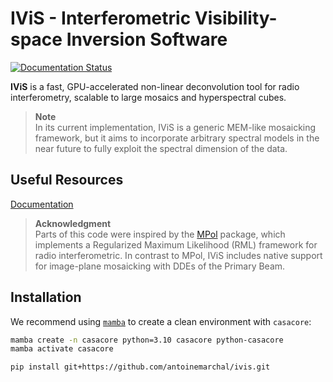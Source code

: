 # IViS - Interferometric Visibility-space Inversion Software

[![Documentation Status](https://readthedocs.org/projects/ivis-dev/badge/?version=latest)](https://ivis-dev.readthedocs.io/en/latest/)

**IViS** is a fast, GPU-accelerated non-linear deconvolution tool for radio interferometry, scalable to large mosaics and hyperspectral cubes.

> **Note**  
> In its current implementation, IViS is a generic MEM-like mosaicking framework, but it aims to incorporate arbitrary spectral models in the near future to fully exploit the spectral dimension of the data.

## Useful Resources

[Documentation](https://ivis-dev.readthedocs.io)

> **Acknowledgment**  
> Parts of this code were inspired by the [MPol](https://github.com/MPoL-dev/MPoL) package, which implements a Regularized Maximum Likelihood (RML) framework for radio interferometric. In contrast to MPol, IViS includes native support for image-plane mosaicking with DDEs of the Primary Beam. 

## Installation

We recommend using [`mamba`](https://mamba.readthedocs.io) to create a clean environment with `casacore`:

```bash
mamba create -n casacore python=3.10 casacore python-casacore
mamba activate casacore
```
```bash
pip install git+https://github.com/antoinemarchal/ivis.git
```
